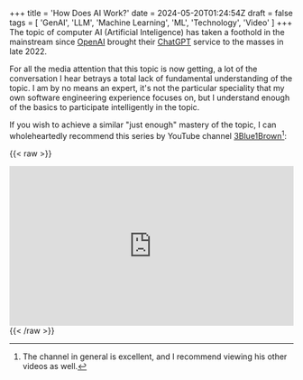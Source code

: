+++
title = 'How Does AI Work?'
date = 2024-05-20T01:24:54Z
draft = false
tags = [
    'GenAI',
    'LLM',
    'Machine Learning',
    'ML',
    'Technology',
    'Video'
]
+++
The topic of computer AI (Artificial Inteligence) has taken a foothold in the mainstream since [OpenAI](https://en.wikipedia.org/wiki/OpenAI) brought their [ChatGPT](https://en.wikipedia.org/wiki/ChatGPT) service to the masses in late 2022.

<!--more-->

For all the media attention that this topic is now getting, a lot of the conversation I hear betrays a total lack of fundamental understanding of the topic. I am by no means an expert, it's not the particular speciality that my own software engineering experience focuses on, but I understand enough of the basics to participate intelligently in the topic.

If you wish to achieve a similar "just enough" mastery of the topic, I can wholeheartedly recommend this series by YouTube channel [3Blue1Brown](https://www.youtube.com/@3blue1brown)[^1]:

{{< raw >}}
<div style="position: relative; padding-bottom: 56.25%; height: 0; overflow: hidden;">
    <iframe allow="accelerometer; autoplay; clipboard-write; encrypted-media; gyroscope; picture-in-picture; web-share" allowfullscreen="allowfullscreen" loading="eager" referrerpolicy="strict-origin-when-cross-origin" src="https://www.youtube.com/embed/?listType=playlist&list=PLZHQObOWTQDNU6R1_67000Dx_ZCJB-3pi&autoplay=0&controls=1&end=0&loop=0&mute=0&start=0" style="position: absolute; top: 0; left: 0; width: 100%; height: 100%; border:0;" title="YouTube video"></iframe>
</div>
{{< /raw >}}

[^1]: The channel in general is excellent, and I recommend viewing his other videos as well.
